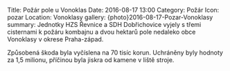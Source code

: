 Title: Požár pole u Vonoklas
Date: 2016-08-17 13:00
Category: Požár
Icon: pozar
Location: Vonoklasy
gallery: {photo}2016-08-17-Pozar-Vonoklasy
summary: Jednotky HZS Řevnice a SDH Dobřichovice vyjely s třemi cisternami k požáru kombajnu a dvou hektarů pole nedaleko obce Vonoklasy v okrese Praha-západ.


Způsobená škoda byla vyčíslena na 70 tisíc korun.  Uchráněny byly hodnoty za 1,5 milionu, příčinou byla jiskra od kamene v liště stroje.

